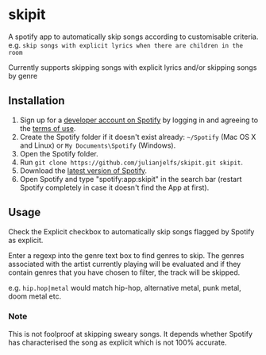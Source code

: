 skipit
======

A spotify app to automatically skip songs according to customisable criteria. e.g. `skip songs with explicit lyrics when there are children in the room`

Currently supports skipping songs with explicit lyrics and/or skipping songs by genre

## Installation

 1. Sign up for a [developer account on Spotify](https://developer.spotify.com/technologies/apps/#developer) by logging in and agreeing to the [terms of use](https://developer.spotify.com/technologies/apps/terms-of-use/).
 2. Create the Spotify folder if it doesn't exist already: `~/Spotify` (Mac OS X and Linux) or `My Documents\Spotify` (Windows).
 3. Open the Spotify folder.
 4. Run `git clone https://github.com/julianjelfs/skipit.git skipit`.
 5. Download the [latest version of Spotify](http://spotify.com/download).
 6. Open Spotify and type "spotify:app:skipit" in the search bar (restart Spotify completely in case it doesn't find the App at first).

## Usage

Check the Explicit checkbox to automatically skip songs flagged by Spotify as explicit.

Enter a regexp into the genre text box to find genres to skip. The genres associated with the artist currently playing will be evaluated and if they
contain genres that you have chosen to filter, the track will be skipped.

e.g. `hip.hop|metal` would match hip-hop, alternative metal, punk metal, doom metal etc.

### Note

This is not foolproof at skipping sweary songs. It depends whether Spotify has characterised the song as explicit which is not 100% accurate. 
